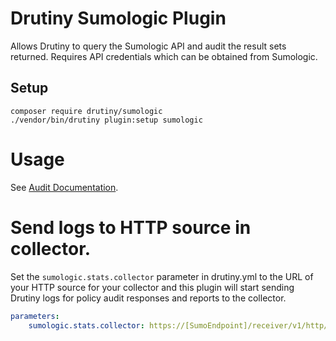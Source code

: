 # Drutiny Sumologic Plugin

Allows Drutiny to query the Sumologic API and audit the result sets returned.
Requires API credentials which can be obtained from Sumologic.

## Setup

```
composer require drutiny/sumologic
./vendor/bin/drutiny plugin:setup sumologic
```

# Usage

See [Audit Documentation](https://drutiny.github.io/2.1.x/audits/DrutinySumoLogicAudit/).

# Send logs to HTTP source in collector.
Set the `sumologic.stats.collector` parameter in drutiny.yml to the URL of your HTTP source for your collector
and this plugin will start sending Drutiny logs for policy audit responses and reports to the collector.

```yaml
parameters:
    sumologic.stats.collector: https://[SumoEndpoint]/receiver/v1/http/[UniqueHTTPCollectorCode]
```
